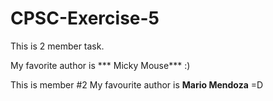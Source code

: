 # CPSC-Exercise-5
This is 2 member task.

My favorite author is *** Micky Mouse*** :)

This is member #2 My favourite author is **Mario Mendoza** =D
